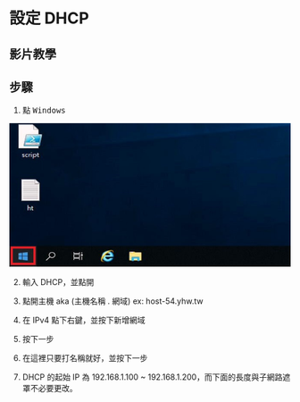 # 設定 DHCP

## 影片教學

<!--<video width="560" height="315" controls>
  <source src="/videos/ap-8.srv-content.mp4" type="video/mp4">
  Your browser does not support the video tag.
</video>-->

## 步驟

1. 點 <kbd>Windows</kbd>

![](images/click_windows_icon.jpg)

2. 輸入 DHCP，並點開

3. 點開主機 aka (主機名稱 . 網域) ex: host-54.yhw.tw

4. 在 IPv4 點下右鍵，並按下新增網域

5. 按下一步

6. 在這裡只要打名稱就好，並按下一步

7. DHCP 的起始 IP 為 192.168.1.100 ~ 192.168.1.200，而下面的長度與子網路遮罩不必要更改。


